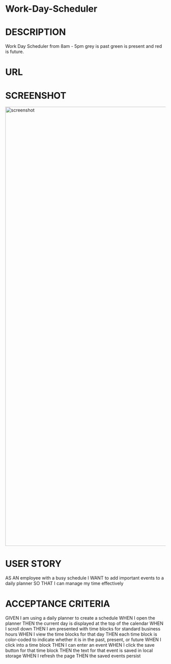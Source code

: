 # Work-Day-Scheduler

# DESCRIPTION

Work Day Scheduler from 8am - 5pm grey is past green is present and red is future.

# URL



# SCREENSHOT
<img width="1381" alt="screenshot" src="https://user-images.githubusercontent.com/86498616/133944676-faf6f2aa-b043-4f96-99e7-ffff5c99c678.png">


# USER STORY
AS AN employee with a busy schedule
I WANT to add important events to a daily planner
SO THAT I can manage my time effectively

# ACCEPTANCE CRITERIA

GIVEN I am using a daily planner to create a schedule
WHEN I open the planner
THEN the current day is displayed at the top of the calendar
WHEN I scroll down
THEN I am presented with time blocks for standard business hours
WHEN I view the time blocks for that day
THEN each time block is color-coded to indicate whether it is in the past, present, or future
WHEN I click into a time block
THEN I can enter an event
WHEN I click the save button for that time block
THEN the text for that event is saved in local storage
WHEN I refresh the page
THEN the saved events persist
